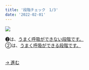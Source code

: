 ```yaml
---
title: '段階チェック　1/3'
date: '2022-02-01'
---
```

![](/images/a_02_.jpg)

➋は、[うまく呼吸ができない段階です。]()   
②は、[うまく呼吸ができる段階です。]()

　  
[ → 進む ](/posts/02-1b)
